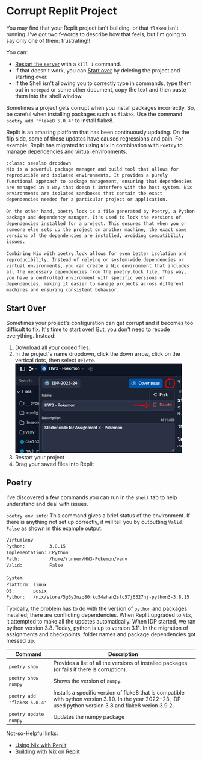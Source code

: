 # Corrupt Replit Project
You may find that your Replit project isn't building, or that `flake8` isn't running. I've got two f-words to describe how that feels, but I'm going to say only one of them: frustrating!!  

You can:  
* <a href="replit-tips.html#restart-project">Restart the server</a> with a `kill 1` command.  
* If that doesn't work, you can <a href="#start-over">Start over</a> by deleting the project and starting over.  
* If the Shell isn't allowing you to correctly type in commands, type them out in `notepad` or some other document, copy the text and then paste them into the shell window.  

Sometimes a project gets corrupt when you install packages incorrectly. So, be
careful when installing packages such as `flake8`. Use the command `poetry add 'flake8 5.0.4'` to install flake8.  

Replit is an amazing platform that has been continuously updating. On the flip side, some of these updates have caused regressions and pain.
For example, Replit has migrated to using `Nix` in combination with `Poetry` to manage dependencies and virtual environments.

```{admonition} What does ChatGPT Say about Nix?
:class: seealso dropdown
Nix is a powerful package manager and build tool that allows for reproducible and isolated environments. It provides a purely functional approach to package management, ensuring that dependencies are managed in a way that doesn't interfere with the host system. Nix environments are isolated sandboxes that contain the exact dependencies needed for a particular project or application.  

On the other hand, poetry.lock is a file generated by Poetry, a Python package and dependency manager. It's used to lock the versions of dependencies installed for a project. This ensures that when you or someone else sets up the project on another machine, the exact same versions of the dependencies are installed, avoiding compatibility issues.  

Combining Nix with poetry.lock allows for even better isolation and reproducibility. Instead of relying on system-wide dependencies or virtual environments, you can create a Nix environment that includes all the necessary dependencies from the poetry.lock file. This way, you have a controlled environment with specific versions of dependencies, making it easier to manage projects across different machines and ensuring consistent behavior.  
```
## Start Over
Sometimes your project's configuration can get corrupt and it becomes too difficult to fix. It's time to start over! But, you don't need to recode everything. Instead:  
1) Download all your coded files.  
2) In the project's name dropdown, click the down arrow, click on the vertical dots, then select `Delete`.   
![Delete Project](../../_static/replit_delete.png)  
3) Restart your project  
3) Drag your saved files into Replit  

## Poetry
I've discovered a few commands you can run in the `shell` tab to help understand and deal with issues.  

`poetry env info`: This command gives a brief status of the environment. If there is anything not set up correctly, it will tell you
by outputting `Valid:  False` as shown in this example output:  
```bash
Virtualenv
Python:         3.8.15
Implementation: CPython
Path:           /home/runner/HW3-Pokemon/venv
Valid:          False

System
Platform: linux
OS:       posix
Python:   /nix/store/5g6y3nzq80fkq54ahan2slc57j6327nj-python3-3.8.15
```
Typically, the problem has to do with the version of `python` and packages installed; there are conflicting
dependencies. When Replit upgraded to `Nix`, it attempted
to make all the updates automatically. When IDP started, we ran python version 3.8. Today, python is up to version 3.11.
In the migration of assignments and checkpoints, folder names and package dependencies got messed up. 

|Command|Description|
|-------|-----------|
|`poetry show`| Provides a list of all the versions of installed packages (or fails if there is corruption).| 
|`poetry show numpy` | Shows the version of `numpy`. | 
|`poetry add 'flake8 5.0.4'` | Installs a specific version of flake8 that is compatible with python version 3.10. In the year 2022-23, IDP used python version 3.8 and flake8 verion 3.9.2.|  
|`poetry update numpy`| Updates the numpy package|

Not-so-Helpful links:
* [Using Nix with Replit](https://docs.replit.com/programming-ide/nix-on-replit)
* [Building with Nix on Replit](https://docs.replit.com/tutorials/python/build-with-nix)
